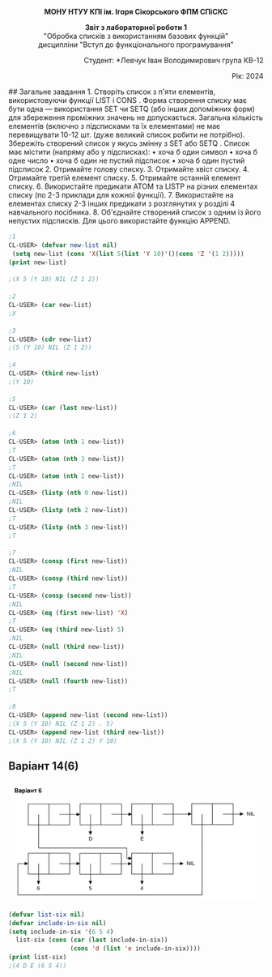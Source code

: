 <p align="center"><b>МОНУ НТУУ КПІ ім. Ігоря Сікорського ФПМ СПіСКС</b></p>
<p align="center">
<b>Звіт з лабораторної роботи 1</b><br/>
"Обробка списків з використанням базових функцій"<br/>
дисципліни "Вступ до функціонального програмування"
</p>
<p align="right">Студент: *Левчук Іван Володимирович група КВ-12<p>
<p align="right">Рік: 2024<p>
## Загальне завдання
1.	Створіть список з п'яти елементів, використовуючи функції LIST і CONS . Форма створення списку має бути одна — використання SET чи SETQ (або інших допоміжних форм) для збереження проміжних значень не допускається. Загальна кількість елементів (включно з підсписками та їх елементами) не має перевищувати 10-12 шт. (дуже великий список робити не потрібно). Збережіть створений список у якусь змінну з SET або SETQ . Список має містити (напряму або у підсписках):
•	хоча б один символ
•	хоча б одне число
•	хоча б один не пустий підсписок
•	хоча б один пустий підсписок
2.	Отримайте голову списку.
3.	Отримайте хвіст списку.
4.	Отримайте третій елемент списку.
5.	Отримайте останній елемент списку.
6.	Використайте предикати ATOM та LISTP на різних елементах списку (по 2-3 приклади для кожної функції).
7.	Використайте на елементах списку 2-3 інших предикати з розглянутих у розділі 4 навчального посібника.
8.	Об'єднайте створений список з одним із його непустих підсписків. Для цього використайте функцію APPEND.
 
```lisp
;1
CL-USER> (defvar new-list nil)
 (setq new-list (cons 'X(list 5(list 'Y 10)'()(cons 'Z '(1 2)))))
(print new-list)

;(X 5 (Y 10) NIL (Z 1 2)) 

;2
CL-USER> (car new-list)
;X

;3
CL-USER> (cdr new-list)
;(5 (Y 10) NIL (Z 1 2))

;4
CL-USER> (third new-list)
;(Y 10)

;5
CL-USER> (car (last new-list))
;(Z 1 2)

;6
CL-USER> (atom (nth 1 new-list))
;T
CL-USER> (atom (nth 3 new-list))
;T
CL-USER> (atom (nth 2 new-list))
;NIL
CL-USER> (listp (nth 0 new-list))
;NIL
CL-USER> (listp (nth 2 new-list))
;T
CL-USER> (listp (nth 3 new-list))
;T

;7
CL-USER> (consp (first new-list))
;NIL
CL-USER> (consp (third new-list))
;T
CL-USER> (consp (second new-list))
;NIL
CL-USER> (eq (first new-list) 'X)
;T
CL-USER> (eq (third new-list) 5)
;NIL
CL-USER> (null (third new-list))
;NIL
CL-USER> (null (second new-list))
;NIL
CL-USER> (null (fourth new-list))
;T

;8
CL-USER> (append new-list (second new-list))
;(X 5 (Y 10) NIL (Z 1 2) . 5)
CL-USER> (append new-list (third new-list))
;(X 5 (Y 10) NIL (Z 1 2) Y 10)

```

## Варіант 14(6)
<p align="center">
<img src="lab-1-variant.png">
</p>

```lisp
(defvar list-six nil)
(defvar include-in-six nil)
(setq include-in-six '(6 5 4)
  list-six (cons (car (last include-in-six))
                 (cons 'd (list 'e include-in-six))))
(print list-six)
;(4 D E (6 5 4))

```

